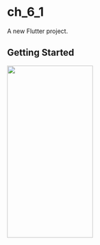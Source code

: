 # ch_6_1

A new Flutter project.

## Getting Started
<img src="https://user-images.githubusercontent.com/111499824/222434995-db58ac3d-4274-41b9-ab3b-9cff8ddae0c0.png" alt="" data-canonical-src="https://gyazo.com/eb5c5741b6a9a16c692170a41a49c858.png" width="200" height="400" />


